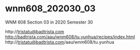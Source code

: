 # wnm608_202030_03
WNM 608 Section 03 in 2020 Semester 30

http://tristatu@badtrista.com
http://badtrista.com/aau/wnm608/tu.yunhua/recipes/index.html
http://tristatu@badtrista.com/aau/wnm608/tu.yunhua


